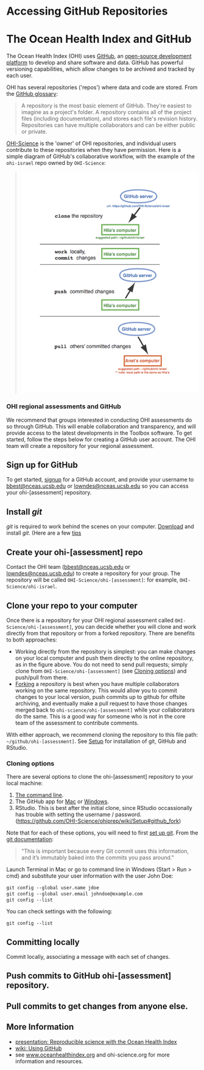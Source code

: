 # Accessing GitHub Repositories

# The Ocean Health Index and GitHub 
The Ocean Health Index (OHI) uses [GitHub](http://github.com), an [open-source development platform](http://en.wikipedia.org/wiki/GitHub) to develop and share software and data. GitHub has powerful versioning capabilities, which allow changes to be archived and tracked by each user.
  
OHI has several repositories ('repos') where data and code are stored. From the [GitHub glossary](https://help.github.com/articles/github-glossary#repository): 

> A repository is the most basic element of GitHub. They're easiest to imagine as a project's folder. A repository contains all of the project files (including documentation), and stores each file's revision history. Repositories can have multiple collaborators and can be either public or private.

[OHI-Science](https://github.com/OHI-Science) is the 'owner' of OHI repositories, and individual users contribute to these repositories when they have permission. Here is a simple diagram of GitHub's collaborative workflow, with the example of the `ohi-israel` repo owned by `OHI-Science`:

> ![](zfig_clone_push_pull.png)

### OHI regional assessments and GitHub
We recommend that groups interested in conducting OHI assessments do so through GitHub. This will enable collaboration and transparency, and will provide access to the latest developments in the Toolbox software. To get started, follow the steps below for creating a GitHub user account. The OHI team will create a repository for your regional assessment.  
  

## Sign up for GitHub
To get started, [signup](http://github.com) for a GitHub account, and provide your username to bbest@nceas.ucsb.edu or lowndes@nceas.ucsb.edu so you can access your ohi-[assessment] repository.

## Install *git*
*git* is required to work behind the scenes on your computer. [Download](http://git-scm.com/downloads) and install *git*. (Here are a few [tips](https://github.com/OHI-Science/ohiprep/wiki/Setup#git) 

## Create your ohi-[assessment] repo
Contact the OHI team (bbest@nceas.ucsb.edu or lowndes@nceas.ucsb.edu) to create a repository for your group. The repository will be called `OHI-Science/ohi-[assessment]`: for example, `OHI-Science/ohi-israel`.

## Clone your repo to your computer

Once there is a repository for your OHI regional assessment called `OHI-Science/ohi-[assessment]`, you can decide whether you will clone and work directly from that repository  or from a forked repository. There are benefits to both approaches:

* Working directly from the repository is simplest: you can make changes on your local computer and push them directly to the online repository, as in the figure above. You do not need to send pull requests; simply clone from `OHI-Science/ohi-[assessment]` (see [Cloning options](https://github.com/OHI-Science/ohimanual/blob/master/tutorials/accessing_a_repo/accessing_a_repo.md#cloning-options)) and push/pull from there.
* [Forking](https://help.github.com/articles/fork-a-repo) a repository is best when you have multiple collaborators working on the same repository. This would allow you to commit changes to your local version, push commits up to github for offsite archiving, and eventually make a pull request to have those changes merged back to `ohi-science/ohi-[assessment]` while your collaborators do the same. This is a good way for someone who is not in the core team of the assessment to contribute comments.

With either approach, we recommend cloning the repository to this file path: `~/github/ohi-[assessment]`. See [Setup](https://github.com/OHI-Science/ohiprep/wiki/Setup) for installation of git, GitHub and RStudio. 

### Cloning options
There are several options to clone the ohi-[assessment] repository to your local machine:

1. [The command line](https://help.github.com/articles/fork-a-repo#keep-your-fork-synced).
2. The GitHub app for [Mac](https://mac.github.com/) or [Windows](https://windows.github.com/).
3. RStudio. This is best after the initial clone, since RStudio occassionally has trouble with setting the username / password. 
(https://github.com/OHI-Science/ohiprep/wiki/Setup#github_fork)

Note that for each of these options, you will need to first [set up git](https://help.github.com/articles/fork-a-repo#step-1-set-up-git). From the [git documentation](http://git-scm.com/book/en/Getting-Started-First-Time-Git-Setup#Your-Identity): 

> "This is important because every Git commit uses this information, and it’s immutably baked into the commits you pass around." 

Launch Terminal in Mac or go to command line in Windows (Start > Run > cmd) and substitute your user information with the user John Doe:

```{bash}
git config --global user.name jdoe
git config --global user.email johndoe@example.com
git config --list
```

You can check settings with the following:

```{bash}
git config --list
```


## Committing locally
Commit locally, associating a message with each set of changes.

## Push commits to GitHub ohi-[assessment] repository.

## Pull commits to get changes from anyone else.


## More Information

* [presentation: Reproducible science with the Ocean Health Index](http://bbest.github.io/talks/2014-06_OHI-repro-sci/#1)
* [wiki: Using GitHub](https://github.com/OHI-Science/ohiprep/wiki/Using-GitHub)
* see www.oceanhealthindex.org and ohi-science.org for more information and resources.  

